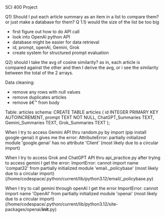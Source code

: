 SCI 400 Project

Q1) Should I put each article summary as an item in a list to compare them? or just make a database for them?
Q 1.1) would the size of the list be too big
 - first figure out how to do API call
 - look into OpenAI python API
 - database might be easier for data retrieval
 - id, prompt, openAI, Gemini, Grok
 - create system for structured prompt evaluation

   
Q2) should I take the avg of cosine similarity? as in, each article is compared against the other and then I derive the avg, or i see the similarity between the total of the 2 arrays. 


Data cleaning:
- remove any rows with null values
- remove duplicates articles
- remove â€™ from body

Table: articles
schema:
CREATE TABLE articles (
    id INTEGER PRIMARY KEY AUTOINCREMENT,
    prompt TEXT NOT NULL,
    ChatGPT_Summaries TEXT,
    Gemini_Summaries TEXT,
    Grok_Summaries TEXT
);


When I try to access Gemini API thru random.py by import (pip install google-genai) it gives me the error: AttributeError: partially initialized module 'google.genai' has no attribute 'Client' (most likely due to a circular import)

When I try to access Grok and ChatGPT API thru api_practice.py after trying to access gemini I get the error: ImportError: cannot import name 'compat32' from partially initialized module 'email._policybase' (most likely due to a circular import) (/home/codespace/.python/current/lib/python3.12/email/_policybase.py)

When I try to call gemini through openAI I get the error ImportError: cannot import name 'OpenAI' from partially initialized module 'openai' (most likely due to a circular import) (/home/codespace/.python/current/lib/python3.12/site-packages/openai/__init__.py)


